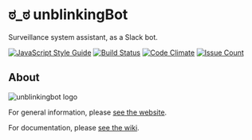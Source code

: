 # ಠ_ಠ unblinkingBot  

Surveillance system assistant, as a Slack bot.  

[![JavaScript Style Guide](https://img.shields.io/badge/code_style-standard-brightgreen.svg)](https://standardjs.com) [![Build Status](https://travis-ci.org/nothingworksright/unblinkingbot.svg?branch=master)](https://travis-ci.org/nothingworksright/unblinkingbot) [![Code Climate](https://codeclimate.com/github/nothingworksright/unblinkingbot/badges/gpa.svg)](https://codeclimate.com/github/nothingworksright/unblinkingbot) [![Issue Count](https://codeclimate.com/github/nothingworksright/unblinkingbot/badges/issue_count.svg)](https://codeclimate.com/github/nothingworksright/unblinkingbot)

## About  

![unblinkingbot logo](https://raw.githubusercontent.com/nothingworksright/unblinkingbot/master/public/images/android-chrome-192x192.png)  

For general information, please [see the website](http://www.unblinkingBot.com/).  

For documentation, please [see the wiki](https://github.com/nothingworksright/unblinkingbot/wiki).  
